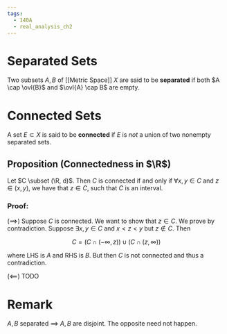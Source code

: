 ```yaml
---
tags:
  - 140A
  - real_analysis_ch2
---
```

# Separated Sets
Two subsets $A,B$ of [[Metric Space]] $X$ are said to be **separated** if both $A \cap \ovl{B}$ and $\ovl{A} \cap B$ are empty. 

# Connected Sets
A set $E \subset X$ is said to be **connected** if $E$ is *not* a union of two nonempty separated sets.

## Proposition (Connectedness in $\R$)
Let $C \subset (\R, d)$. Then $C$ is connected if and only if $\forall x, y \in C$ and $z \in (x, y)$, we have that $z \in C$, 
such that $C$ is an interval.
### Proof:
$(\implies)$
Suppose $C$ is connected. We want to show that $z \in C$. We prove by contradiction. Suppose $\exists x,y \in C$ and $x < z < y$ but $z \not \in C$. Then 

$$
C = (C \cap (- \infty, z)) \cup (C \cap (z, \infty))
$$

where LHS is $A$ and RHS is $B$. But then $C$ is not connected and thus a contradiction. 

$(\impliedby)$
TODO

# Remark 
$A,B$ separated $\implies$ $A,B$ are disjoint. The opposite need not happen. 